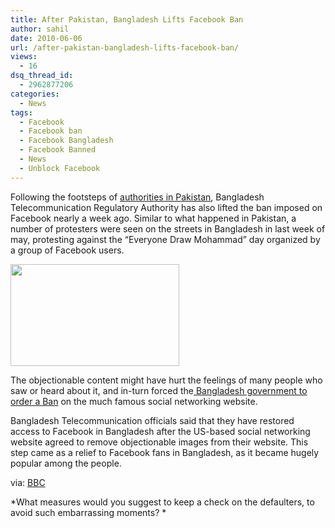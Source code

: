 ```yaml
---
title: After Pakistan, Bangladesh Lifts Facebook Ban
author: sahil
date: 2010-06-06
url: /after-pakistan-bangladesh-lifts-facebook-ban/
views:
  - 16
dsq_thread_id:
  - 2962877206
categories:
  - News
tags:
  - Facebook
  - Facebook ban
  - Facebook Bangladesh
  - Facebook Banned
  - News
  - Unblock Facebook
---
```

Following the footsteps of <a href="http://fbknol.com/facebook-restored-in-pakistan/" onclick="_gaq.push(['_trackEvent', 'outbound-article', 'http://fbknol.com/facebook-restored-in-pakistan/', 'authorities in Pakistan']);" title="Facebook Restored in Pakistan"  target="_blank">authorities in Pakistan</a>, Bangladesh Telecommunication Regulatory Authority has also lifted the ban imposed on Facebook nearly a week ago. Similar to what happened in Pakistan, a number of protesters were seen on the streets in Bangladesh in last week of may, protesting against the &#8220;Everyone Draw Mohammad&#8221; day organized by a group of Facebook users.

<a href="http://fbknol.com/after-pakistan-bangladesh-lifts-facebook-ban/net-us-bangladesh-facebook/" onclick="_gaq.push(['_trackEvent', 'outbound-article', 'http://fbknol.com/after-pakistan-bangladesh-lifts-facebook-ban/net-us-bangladesh-facebook/', '']);" rel="attachment wp-att-1766"><img class="alignnone size-full  wp-image-53497" src="http://cdn.devilsworkshop.org/files/2010/06/facebook1-e1275828475470.jpg" alt="" width="270" height="163" /></a>

The objectionable content might have hurt the feelings of many people who saw or heard about it, and in-turn forced the<a href="http://fbknol.com/facebook-banned-in-bangladesh/" onclick="_gaq.push(['_trackEvent', 'outbound-article', 'http://fbknol.com/facebook-banned-in-bangladesh/', ' Bangladesh government to order a Ban']);" title="Facebook Banned in Bangladesh"  target="_blank"> Bangladesh government to order a Ban</a> on the much famous social networking website.

Bangladesh Telecommunication officials said that they have restored access to Facebook in Bangladesh after the US-based social networking website agreed to remove objectionable images from their website. This step came as a relief to Facebook fans in Bangladesh, as it became hugely popular among the people.

via: <a href="http://news.bbc.co.uk/2/hi/world/south_asia/10247858.stm" onclick="_gaq.push(['_trackEvent', 'outbound-article', 'http://news.bbc.co.uk/2/hi/world/south_asia/10247858.stm', 'BBC']);" title="BBC"  target="_blank">BBC</a>

*What measures would you suggest to keep a check on the defaulters, to avoid such embarrassing moments? *
